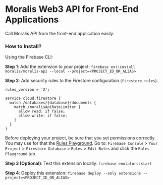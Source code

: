 # Moralis Web3 API for Front-End Applications

Call Moralis API from the front-end application easily.

### How to Install?

Using the Firebase CLI:

**Step 1**: Add the extension to your project: `firebase ext:install moralis/moralis-api --local --project=<PROJECT_ID_OR_ALIAS>`

**Step 2**: Add security rules to the Firestore configuration (`firestore.rules`).

```
rules_version = '2';

service cloud.firestore {
  match /databases/{database}/documents {
    match /moralisApiRateLimiter {
      allow read: if false;
      allow write: if false;
    }
  }
} 
```

Before deploying your project, be sure that you set permissions correctly. You may use for that the [Rules Playground](https://firebase.google.com/docs/rules/simulator). Go to: `Firebase Console` > `Your Project` > `Firestore Database` > `Rules` > `Edit Rules` and click the `Rules Playground` tab.

**Step 3 (Optional)**: Test this extension locally: `firebase emulators:start`

**Step 4**: Deploy this extension: `firebase deploy --only extensions --project=<PROJECT_ID_OR_ALIAS>`
